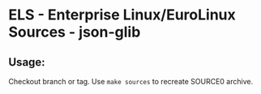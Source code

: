 # ELS - Enterprise Linux/EuroLinux Sources - json-glib
 
## Usage:
  Checkout branch or tag. Use `make sources` to recreate  SOURCE0 archive.
